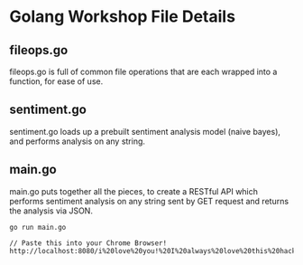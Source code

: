 # Golang Workshop File Details
## fileops.go
fileops.go is full of common file operations that are each wrapped into a function, for ease of use. 
## sentiment.go
sentiment.go loads up a prebuilt sentiment analysis model (naive bayes), and performs analysis on any string. 
## main.go
main.go puts together all the pieces, to create a RESTful API which performs sentiment analysis on any string sent by GET request and returns the analysis via JSON. 
```
go run main.go

// Paste this into your Chrome Browser! 
http://localhost:8080/i%20love%20you!%20I%20always%20love%20this%20hackathon
```

